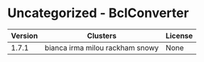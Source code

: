 # Uncategorized - BclConverter







| Version | Clusters | License |
| ------- | -------- | ------- |
| 1.7.1 | bianca irma milou rackham snowy | None |
